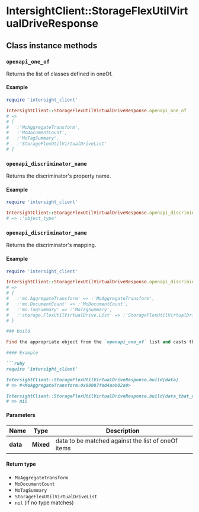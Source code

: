 # IntersightClient::StorageFlexUtilVirtualDriveResponse

## Class instance methods

### `openapi_one_of`

Returns the list of classes defined in oneOf.

#### Example

```ruby
require 'intersight_client'

IntersightClient::StorageFlexUtilVirtualDriveResponse.openapi_one_of
# =>
# [
#   :'MoAggregateTransform',
#   :'MoDocumentCount',
#   :'MoTagSummary',
#   :'StorageFlexUtilVirtualDriveList'
# ]
```

### `openapi_discriminator_name`

Returns the discriminator's property name.

#### Example

```ruby
require 'intersight_client'

IntersightClient::StorageFlexUtilVirtualDriveResponse.openapi_discriminator_name
# => :'object_type'
```

### `openapi_discriminator_name`

Returns the discriminator's mapping.

#### Example

```ruby
require 'intersight_client'

IntersightClient::StorageFlexUtilVirtualDriveResponse.openapi_discriminator_mapping
# =>
# {
#   :'mo.AggregateTransform' => :'MoAggregateTransform',
#   :'mo.DocumentCount' => :'MoDocumentCount',
#   :'mo.TagSummary' => :'MoTagSummary',
#   :'storage.FlexUtilVirtualDrive.List' => :'StorageFlexUtilVirtualDriveList'
# }

### build

Find the appropriate object from the `openapi_one_of` list and casts the data into it.

#### Example

```ruby
require 'intersight_client'

IntersightClient::StorageFlexUtilVirtualDriveResponse.build(data)
# => #<MoAggregateTransform:0x00007fdd4aab02a0>

IntersightClient::StorageFlexUtilVirtualDriveResponse.build(data_that_doesnt_match)
# => nil
```

#### Parameters

| Name | Type | Description |
| ---- | ---- | ----------- |
| **data** | **Mixed** | data to be matched against the list of oneOf items |

#### Return type

- `MoAggregateTransform`
- `MoDocumentCount`
- `MoTagSummary`
- `StorageFlexUtilVirtualDriveList`
- `nil` (if no type matches)

